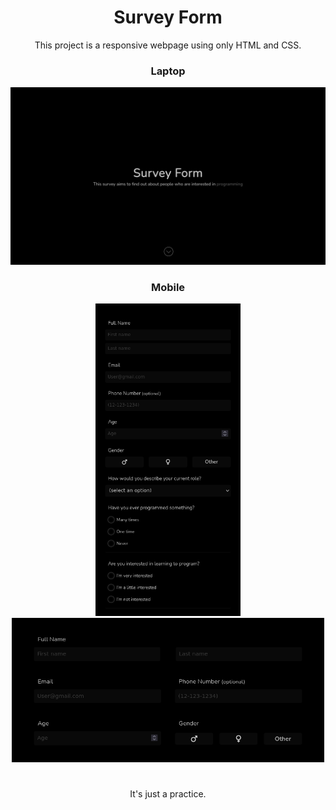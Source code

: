 <div align="center">
  <h1>Survey Form</h1>
</div>

<p align="center">This project is a responsive webpage using only HTML and CSS.</p>


<div align="center">
  <h3>Laptop</h3>
</div>
<p align="center">
  <img src="ss/screen-1600x900.png">
</p>


<div align="center">
  <h3>Mobile</h3>
</div>
<p align="center">
  <img src="ss/screen-390x844.png" height="500">
  <img src="ss/screen-844x390.png" width="500">
</p>


<h1></h1>
<p align="center">It's just a practice.</p>

